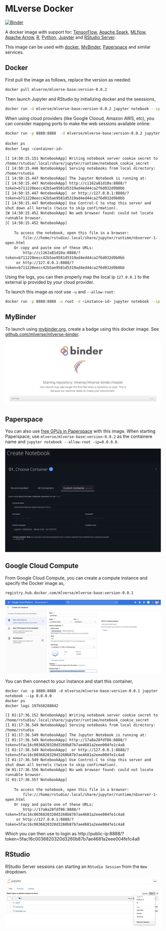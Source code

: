 # MLverse Docker
[![Binder](http://mybinder.org/badge.svg)](http://mybinder.org/v2/gh/mlverse/mlverse-binder/master)

A docker image with support for: [TensorFlow](https://www.tensorflow.org), [Apache Spark](http://spark.apache.org), [MLflow](https://mlflow.org), [Apache Arrow](https://arrow.apache.org), [R](https://www.r-project.org/), [Python](https://www.python.org), [Jupyter](https://jupyter.org/) and [RStudio Server](https://www.rstudio.com/products/rstudio/download-server/).

This image can be used with [docker](#docker), [MyBinder](#mybinder), [Paperspace](#paperspace) and similar services.

## Docker

First pull the image as follows, replace the version as needed:

```bash
docker pull mlverse/mlverse-base:version-0.0.2
```

Then launch Jupyter and RStudio by initializing docker and the seessions,

```bash
docker run -d mlverse/mlverse-base:version-0.0.2 jupyter notebook --ip 0.0.0.0
```

When using cloud providers (like Google Clooud, Amazon AWS, etc), you can consider mapping ports to make the web sessions available online:

```bash
docker run -p 8888:8888  -d mlverse/mlverse-base:version-0.0.2 jupyter notebook --ip 0.0.0.0

docker ps
docker logs <container-id>
```
```
[I 14:50:15.151 NotebookApp] Writing notebook server cookie secret to /home/rstudio/.local/share/jupyter/runtime/notebook_cookie_secret
[I 14:50:15.446 NotebookApp] Serving notebooks from local directory: /home/rstudio
[I 14:50:15.447 NotebookApp] The Jupyter Notebook is running at:
[I 14:50:15.447 NotebookApp] http://c1162a81d10a:8888/?token=b711220eecc42b5ae9581d5319ad4ed44ca2f6d032d9b0bb
[I 14:50:15.447 NotebookApp]  or http://127.0.0.1:8888/?token=b711220eecc42b5ae9581d5319ad4ed44ca2f6d032d9b0bb
[I 14:50:15.447 NotebookApp] Use Control-C to stop this server and shut down all kernels (twice to skip confirmation).
[W 14:50:15.452 NotebookApp] No web browser found: could not locate runnable browser.
[C 14:50:15.452 NotebookApp] 
    
    To access the notebook, open this file in a browser:
        file:///home/rstudio/.local/share/jupyter/runtime/nbserver-1-open.html
    Or copy and paste one of these URLs:
        http://c1162a81d10a:8888/?token=b711220eecc42b5ae9581d5319ad4ed44ca2f6d032d9b0bb
     or http://127.0.0.1:8888/?token=b711220eecc42b5ae9581d5319ad4ed44ca2f6d032d9b0bb
```

Using the logs, you can then properly map the local ip `127.0.0.1` to the external ip provided by your cloud provider.

To launch this image as root use `-u` and `--allow-root`:

```bash
docker run -p 8888:8888 -u root -d <instance-id> jupyter notebook --ip 0.0.0.0 --allow-root
```

## MyBinder

To launch using [mybinder.org](https://mybinder.org), create a badge using this docker image. See [github.com/mlverse/mlverse-binder](https://github.com/mlverse/mlverse-binder).

[![](images/mlverse-mybinder.png)](https://github.com/mlverse/mlverse-binder)

## Paperspace

You can also use [free GPUs in Paperspace](https://blog.paperspace.com/paperspace-launches-gradient-community-notebooks/) with this image. When starting Paperspace, use `mlverse/mlverse-base:version-0.0.2` as the containere name and `jupyter notebook --allow-root -ip=0.0.0.0`.

![](images/mlverse-paperspace.png)

## Google Cloud Compute

From Google Cloud Compute, you can create a compute instance and specify the Docker image as,

```bash
registry.hub.docker.com/mlverse/mlverse-base:version-0.0.1
```

![](images/mlverse-google-cloud.png)

You can then connect to your instance and start this container,

```
docker run -p 8888:8888 -d mlverse/mlverse-base:version-0.0.1 jupyter notebook --ip 0.0.0.0
docker ps
docker logs 197b58288842
```
```
[I 01:17:36.152 NotebookApp] Writing notebook server cookie secret to /home/rstudio/.local/share/jupyter/runtime/notebook_cookie_secret
[I 01:17:36.549 NotebookApp] Serving notebooks from local directory: /home/rstudio
[I 01:17:36.549 NotebookApp] The Jupyter Notebook is running at:
[I 01:17:36.549 NotebookApp] http://17a8a28fdf86:8888/?token=5fac16c0036820320d3260b87b7ae4681a2eee004fe1c4a8
[I 01:17:36.549 NotebookApp]  or http://127.0.0.1:8888/?token=5fac16c0036820320d3260b87b7ae4681a2eee004fe1c4a8
[I 01:17:36.549 NotebookApp] Use Control-C to stop this server and shut down all kernels (twice to skip confirmation).
[W 01:17:36.556 NotebookApp] No web browser found: could not locate runnable browser.
[C 01:17:36.557 NotebookApp] 
    
    To access the notebook, open this file in a browser:
        file:///home/rstudio/.local/share/jupyter/runtime/nbserver-1-open.html
    Or copy and paste one of these URLs:
        http://17a8a28fdf86:8888/?token=5fac16c0036820320d3260b87b7ae4681a2eee004fe1c4a8
     or http://127.0.0.1:8888/?token=5fac16c0036820320d3260b87b7ae4681a2eee004fe1c4a8
```

Which you can then use to login as http://public-ip:8888/?token=5fac16c0036820320d3260b87b7ae4681a2eee004fe1c4a8

## RStudio

RStudio Server sessions can starting an `RStudio Session` from the `New` dropdown.

![](images/mlverse-rstudio.png)
